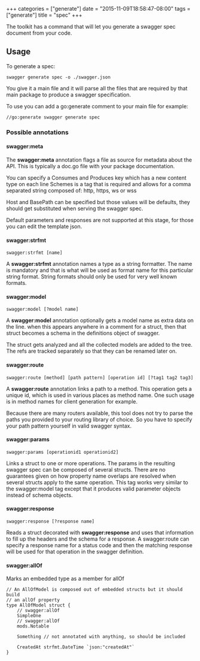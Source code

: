 +++
categories = ["generate"]
date = "2015-11-09T18:58:47-08:00"
tags = ["generate"]
title = "spec"
+++

The toolkit has a command that will let you generate a swagger spec document from your code.

## Usage

To generate a spec:

```
swagger generate spec -o ./swagger.json
```

You give it a main file and it will parse all the files that are required by that main
package to produce a swagger specification.

To use you can add a go:generate comment to your main file for example:

```
//go:generate swagger generate spec
```

### Possible annotations

#### swagger:meta

The **swagger:meta** annotation flags a file as source for metadata about the API.
This is typically a doc.go file with your package documentation.

You can specify a Consumes and Produces key which has a new content type on each line
Schemes is a tag that is required and allows for a comma separated string composed of:
http, https, ws or wss

Host and BasePath can be specified but those values will be defaults,
they should get substituted when serving the swagger spec.

Default parameters and responses are not supported at this stage, for those you can edit the template json.

#### swagger:strfmt

```
swagger:strfmt [name]
```

A **swagger:strfmt** annotation names a type as a string formatter. The name is mandatory and that is
what will be used as format name for this particular string format.
String formats should only be used for very well known formats.

#### swagger:model

```
swagger:model [?model name]
```

A **swagger:model** annotation optionally gets a model name as extra data on the line.
when this appears anywhere in a comment for a struct, then that struct becomes a schema
in the definitions object of swagger.

The struct gets analyzed and all the collected models are added to the tree.
The refs are tracked separately so that they can be renamed later on.

#### swagger:route

```
swagger:route [method] [path pattern] [operation id] [?tag1 tag2 tag3]
```

A **swagger:route** annotation links a path to a method.
This operation gets a unique id, which is used in various places as method name.
One such usage is in method names for client generation for example.

Because there are many routers available, this tool does not try to parse the paths
you provided to your routing library of choice. So you have to specify your path pattern
yourself in valid swagger syntax.

#### swagger:params

```
swagger:params [operationid1 operationid2]
```

Links a struct to one or more operations. The params in the resulting swagger spec can be composed of several structs.
There are no guarantees given on how property name overlaps are resolved when several structs apply to the same operation.
This tag works very similar to the swagger:model tag except that it produces valid parameter objects instead of schema
objects.

#### swagger:response

```
swagger:response [?response name]
```

Reads a struct decorated with **swagger:response** and uses that information to fill up the headers and the schema for a response.
A swagger:route can specify a response name for a status code and then the matching response will be used for that operation in the swagger definition.

#### swagger:allOf

Marks an embedded type as  a member for allOf

```
// An AllOfModel is composed out of embedded structs but it should build
// an allOf property
type AllOfModel struct {
	// swagger:allOf
	SimpleOne
	// swagger:allOf
	mods.Notable

	Something // not annotated with anything, so should be included

	CreatedAt strfmt.DateTime `json:"createdAt"`
}
```
